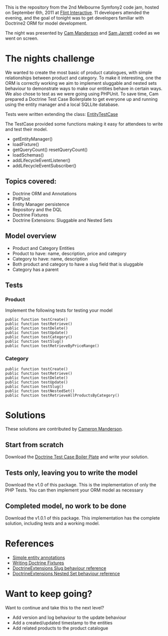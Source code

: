 This is the repository from the 2nd Melbourne Symfony2 code jam, hosted on September 6th, 2011 at [Flint Interactive](http://www.flintinteractive.com.au). 11 developers attended the evening, and the goal of tonight was to get developers familiar with Doctrine2 ORM for model development.

The night was presented by [Cam Manderson](https://github.com/cammanderson) and [Sam Jarrett](https://github.com/samjarrett) coded as we went on screen.

# The nights challenge

We wanted to create the most basic of product catalogues, with simple relationships between product and category. To make it interesting, one the ORM is correctly working we aim to implement sluggable and nested sets behaviour to demonstrate ways to make our entities behave in certain ways. We also chose to test as we were going using PHPUnit. To save time, Cam prepared a Doctrine Test Case Boilerplate to get everyone up and running using the entity manager and a local SQLLite database.

Tests were written extending the class: [EntityTestCase](https://github.com/MelbSymfony2/Doctrine2-Test-Case-Boiler-Plate/blob/master/tests/CodeJamTestSuite/Entity/EntityTestCase.php)

The TestCase provided some functions making it easy for attendees to write and test their model.

* getEntityManager()
* loadFixture()
* getQueryCount() resetQueryCount()
* loadSchemas()
* addLifecycleEventListener()
* addLifecycleEventSubscriber()

## Topics covered:

* Doctrine ORM and Annotations
* PHPUnit
* Entity Manager persistence
* Repository and the DQL
* Doctrine Fixtures
* Doctrine Extensions: Sluggable and Nested Sets

## Model overview

* Product and Category Entities
* Product to have: name, description, price and category
* Category to have: name, description
* Both product and category to have a slug field that is sluggable
* Category has a parent

## Tests

### Product

Implement the following tests for testing your model

    public function testCreate()
    public function testRetrieve()
    public function testDelete()
    public function testUpdate()
    public function testCategory()
    public function testSlug()
    public function testRetrieveByPriceRange()

### Category

    public function testCreate()
    public function testRetrieve()
    public function testDelete()
    public function testUpdate()
    public function testSlug()
    public function testNestedSet()
    public function testRetrieveAllProductsByCategory()

# Solutions

These solutions are contributed by [Cameron Manderson](https://github.com/cammanderson).

## Start from scratch
Download the [Doctrine Test Case Boiler Plate](https://github.com/MelbSymfony2/Doctrine2-Test-Case-Boiler-Plate) and write your solution.

## Tests only, leaving you to write the model
Download the v1.0 of this package. This is the implementation of only the PHP Tests. You can then implement your ORM model as necessary

## Completed model, no work to be done
Download the v1.0.1 of this package. This implementation has the complete solution, including tests and a working model.

# References

* [Simple entity annotations](http://www.doctrine-project.org/docs/orm/2.0/en/reference/annotations-reference.html)
* [Writing Doctrine Fixtures](http://symfony.com/doc/2.0/bundles/DoctrineFixturesBundle/index.html)
* [DoctrineExtensions Slug behaviour reference](http://gediminasm.org/article/sluggable-behavior-extension-for-doctrine-2)
* [DoctrineExtensions Nested Set behaviour reference](http://gediminasm.org/article/tree-nestedset-behavior-extension-for-doctrine-2)

# Want to keep going?

Want to continue and take this to the next level?

* Add version and log behaviour to the update behaviour
* Add a created/updated timestamp to the entities
* Add related products to the product catalogue